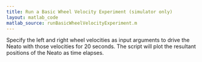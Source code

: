 ```yaml
---
title: Run a Basic Wheel Velocity Experiment (simulator only)
layout: matlab_code
matlab_source: runBasicWheelVelocityExperiment.m
---
```

Specify the left and right wheel velocities as input arguments to drive the Neato with those velocities for 20 seconds.  The script will plot the resultant positions of the Neato as time elapses.
